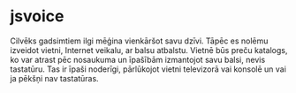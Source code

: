 # jsvoice
Cilvēks gadsimtiem ilgi mēģina vienkāršot savu dzīvi. Tāpēc es nolēmu izveidot vietni, Internet veikalu, ar balsu atbalstu. 
Vietnē būs preču katalogs, ko var atrast pēc nosaukuma un īpašībām izmantojot savu balsi, nevis tastatūru. Tas ir īpaši noderīgi, pārlūkojot vietni televizorā vai konsolē un vai ja pēkšņi nav tastatūras.
